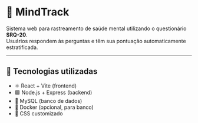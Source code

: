# 🧠 MindTrack

Sistema web para rastreamento de saúde mental utilizando o questionário **SRQ-20**.  
Usuários respondem às perguntas e têm sua pontuação automaticamente estratificada.

---

## 🚀 Tecnologias utilizadas

- ⚛️ React + Vite (frontend)
- 🟩 Node.js + Express (backend)
- 🐬 MySQL (banco de dados)
- 🐳 Docker (opcional, para banco)
- 🎨 CSS customizado

